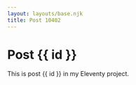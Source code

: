 ```yaml
---
layout: layouts/base.njk
title: Post 10402
---
```


# Post {{ id }}

This is post {{ id }} in my Eleventy project.
